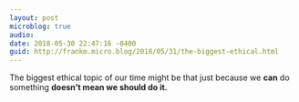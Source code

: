 ```yaml
---
layout: post
microblog: true
audio: 
date: 2018-05-30 22:47:16 -0400
guid: http://frankm.micro.blog/2018/05/31/the-biggest-ethical.html
---
```

The biggest ethical topic of our time might be that just because we **can** do something **doesn’t mean we should do it.** 
